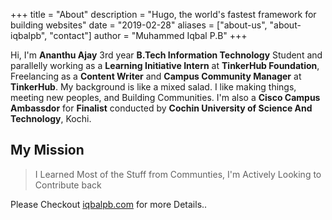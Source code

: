 +++
title = "About"
description = "Hugo, the world's fastest framework for building websites"
date = "2019-02-28"
aliases = ["about-us", "about-iqbalpb", "contact"]
author = "Muhammed Iqbal P.B"
+++

Hi, I'm **Ananthu Ajay** 3rd year **B.Tech Information Technology** Student and parallelly working as a **Learning Initiative Intern** at **TinkerHub Foundation**, Freelancing as a **Content Writer** and **Campus Community Manager** at **TinkerHub**. My background is like a mixed salad. I like making things, meeting new peoples, and Building Communities. I'm also a **Cisco Campus Ambassdor** for **Finalist** conducted by **Cochin University of Science And Technology**, Kochi.

  ## My Mission
  > I Learned Most of the Stuff from Communties, I'm Actively Looking to Contribute back

Please Checkout [iqbalpb.com](https://iqbalpb.com) for more Details..

